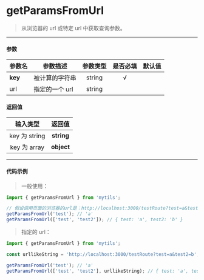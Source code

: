 # getParamsFromUrl

> 从浏览器的 url 或特定 url 中获取查询参数。

---

#### 参数

| 参数名  | 参数描述       | 参数类型 | 是否必填 | 默认值 |
| ------- | -------------- | :------: | :------: | :----: |
| **key** | 被计算的字符串 |  string  |    √     |        |
| url     | 指定的一个 url |  string  |          |        |

#### 返回值

|   输入类型    |   返回值   |
| :-----------: | :--------: |
| key 为 string | **string** |
| key 为 array  | **object** |

---

#### 代码示例

> 一般使用：

```js
import { getParamsFromUrl } from 'mytils';

// 假设调用页面的浏览器的url是：http://localhost:3000/testRoute?test=a&test2=b
getParamsFromUrl('test'); // 'a'
getParamsFromUrl(['test', 'test2']); // { test: 'a', test2: 'b' }
```

> 指定的 url：

```js
import { getParamsFromUrl } from 'mytils';

const urllikeString = 'http://localhost:3000/testRoute?test=a&test2=b';

getParamsFromUrl('test'); // 'a'
getParamsFromUrl(['test', 'test2'], urllikeString); // { test: 'a', test2: 'b' }
```
